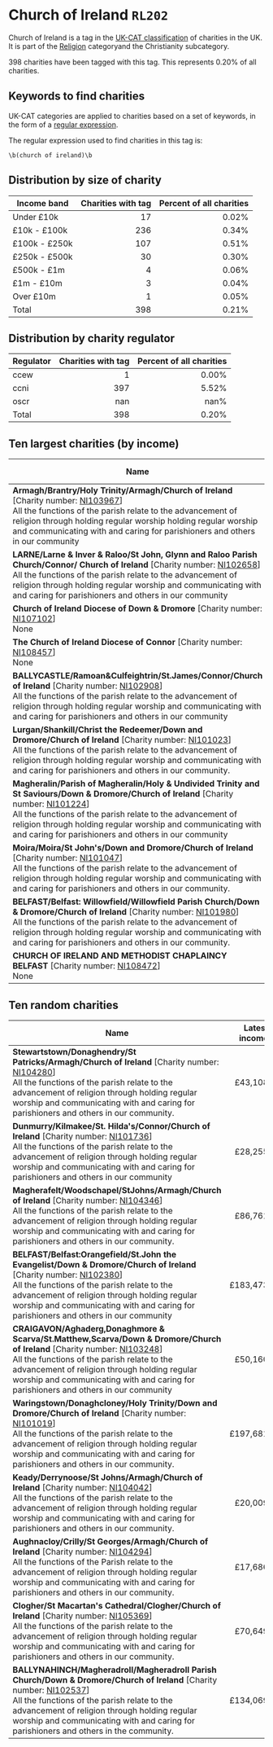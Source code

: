 # Church of Ireland `RL202`

Church of Ireland is a tag in the [UK-CAT classification](../tag_list.md) of charities in the 
UK. It is part of the [Religion](RL.md) categoryand the Christianity subcategory.

398 charities have been tagged with this tag.
This represents 0.20% of all charities.

## Keywords to find charities

UK-CAT categories are applied to charities based on a set of keywords, in the form of a [regular expression](https://en.wikipedia.org/wiki/Regular_expression).

The regular expression used to find charities in this tag is:

`\b(church of ireland)\b`



## Distribution by size of charity

Income band | Charities with tag | Percent of all charities
------------|-------------------:|-------------------------:
Under £10k | 17 | 0.02%
£10k - £100k | 236 | 0.34%
£100k - £250k | 107 | 0.51%
£250k - £500k | 30 | 0.30%
£500k - £1m | 4 | 0.06%
£1m - £10m | 3 | 0.04%
Over £10m | 1 | 0.05%
Total | 398 | 0.21%


## Distribution by charity regulator

Regulator | Charities with tag | Percent of all charities
------------|-------------------:|-------------------------:
ccew | 1 | 0.00%
ccni | 397 | 5.52%
oscr | nan | nan%
Total | 398 | 0.20%


## Ten largest charities (by income)

Name | Latest income
-----|--------:
<strong>Armagh/Brantry/Holy Trinity/Armagh/Church of Ireland</strong> [Charity number: [NI103967](https://findthatcharity.uk/orgid/GB-NIC-103967)]<br>All the functions of the parish relate to the advancement of religion through holding regular worship holding regular worship and communicating with and caring for parishioners and others in our community | £65,276,087
<strong>LARNE/Larne & Inver & Raloo/St John, Glynn and Raloo Parish Church/Connor/ Church of Ireland</strong> [Charity number: [NI102658](https://findthatcharity.uk/orgid/GB-NIC-102658)]<br>All the functions of the parish relate to the advancement of religion through holding regular worship and communicating with and caring for parishioners and others in our community | £4,040,302
<strong>Church of Ireland Diocese of Down & Dromore</strong> [Charity number: [NI107102](https://findthatcharity.uk/orgid/GB-NIC-107102)]<br>None | £3,640,870
<strong>The Church of Ireland Diocese of Connor</strong> [Charity number: [NI108457](https://findthatcharity.uk/orgid/GB-NIC-108457)]<br>None | £2,147,271
<strong>BALLYCASTLE/Ramoan&Culfeightrin/St.James/Connor/Church of Ireland</strong> [Charity number: [NI102908](https://findthatcharity.uk/orgid/GB-NIC-102908)]<br>All the functions of the parish relate to the advancement of religion through holding regular worship and communicating with and caring for parishioners and others in our community | £851,085
<strong>Lurgan/Shankill/Christ the Redeemer/Down and Dromore/Church of Ireland</strong> [Charity number: [NI101023](https://findthatcharity.uk/orgid/GB-NIC-101023)]<br>All the functions of the parish relate to the advancement of religion through holding regular worship and communicating with and caring for parishioners and others in our community. | £759,844
<strong>Magheralin/Parish of Magheralin/Holy & Undivided Trinity and St Saviours/Down & Dromore/Church of Ireland</strong> [Charity number: [NI101224](https://findthatcharity.uk/orgid/GB-NIC-101224)]<br>All the functions of the parish relate to the advancement of religion through holding regular worship and communicating with and caring for parishioners and others in our community | £665,203
<strong>Moira/Moira/St John's/Down and Dromore/Church of Ireland</strong> [Charity number: [NI101047](https://findthatcharity.uk/orgid/GB-NIC-101047)]<br>All the functions of the parish relate to the advancement of religion through holding regular worship and communicating with and caring for parishioners and others in our community. | £571,109
<strong>BELFAST/Belfast: Willowfield/Willowfield Parish Church/Down & Dromore/Church of Ireland</strong> [Charity number: [NI101980](https://findthatcharity.uk/orgid/GB-NIC-101980)]<br>All the functions of the parish relate to the advancement of religion through holding regular worship and communicating with and caring for parishioners and others in our community. | £490,216
<strong>CHURCH OF IRELAND AND METHODIST CHAPLAINCY BELFAST</strong> [Charity number: [NI108472](https://findthatcharity.uk/orgid/GB-NIC-108472)]<br>None | £445,181


## Ten random charities

Name | Latest income
-----|--------:
<strong>Stewartstown/Donaghendry/St Patricks/Armagh/Church of Ireland</strong> [Charity number: [NI104280](https://findthatcharity.uk/orgid/GB-NIC-104280)]<br>All the functions of the parish relate to the advancement of religion through holding regular worship and communicating with and caring for parishioners and others in our community. | £43,108
<strong>Dunmurry/Kilmakee/St. Hilda's/Connor/Church of Ireland</strong> [Charity number: [NI101736](https://findthatcharity.uk/orgid/GB-NIC-101736)]<br>All the functions of the parish relate to the advancement of religion through holding regular worship and communicating with and caring for parishioners and others in our community | £28,255
<strong>Magherafelt/Woodschapel/StJohns/Armagh/Church of Ireland</strong> [Charity number: [NI104346](https://findthatcharity.uk/orgid/GB-NIC-104346)]<br>All the functions of the parish relate to the advancement of religion through holding regular worship and communicating with and caring for parishioners and others in our community. | £86,761
<strong>BELFAST/Belfast:Orangefield/St.John the Evangelist/Down & Dromore/Church of Ireland</strong> [Charity number: [NI102380](https://findthatcharity.uk/orgid/GB-NIC-102380)]<br>All the functions of the parish relate to the advancement of religion through holding regular worship and communicating with and caring for parishioners and others in our community | £183,473
<strong>CRAIGAVON/Aghaderg,Donaghmore & Scarva/St.Matthew,Scarva/Down & Dromore/Church of Ireland</strong> [Charity number: [NI103248](https://findthatcharity.uk/orgid/GB-NIC-103248)]<br>All the functions of the parish relate to the advancement of religion through holding regular worship and communicating with and caring for parishioners and others in our community | £50,160
<strong>Waringstown/Donaghcloney/Holy Trinity/Down and Dromore/Church of Ireland</strong> [Charity number: [NI101019](https://findthatcharity.uk/orgid/GB-NIC-101019)]<br>All the functions of the parish relate to the advancement of religion through holding regular worship and communicating with and caring for parishioners and others in our community. | £197,681
<strong>Keady/Derrynoose/St Johns/Armagh/Church of Ireland</strong> [Charity number: [NI104042](https://findthatcharity.uk/orgid/GB-NIC-104042)]<br>All the functions of the parish relate to the advancement of religion through holding regular worship and communicating with and caring for parishioners and others in our community. | £20,009
<strong>Aughnacloy/Crilly/St Georges/Armagh/Church of Ireland</strong> [Charity number: [NI104294](https://findthatcharity.uk/orgid/GB-NIC-104294)]<br>All the functions of the Parish relate to the advancement of religion through holding regular worship and communicating with and caring for parishioners and others in our community. | £17,686
<strong>Clogher/St Macartan's Cathedral/Clogher/Church of Ireland</strong> [Charity number: [NI105369](https://findthatcharity.uk/orgid/GB-NIC-105369)]<br>All the functions of the parish relate to the advancement of religion through holding regular worship and communicating with and caring for parishioners and others in our community. | £70,649
<strong>BALLYNAHINCH/Magheradroll/Magheradroll Parish Church/Down & Dromore/Church of Ireland</strong> [Charity number: [NI102537](https://findthatcharity.uk/orgid/GB-NIC-102537)]<br>All the functions of the parish relate to the advancement of religion through holding regular worship and communicating with and caring for parishioners and others in the community. | £134,069
